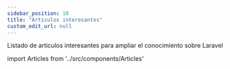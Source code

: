 ```yaml
---
sidebar_position: 10
title: "Articulos interesantes"
custom_edit_url: null
---
```


Listado de articulos interesantes para ampliar el conocimiento sobre Laravel

import Articles from '../src/components/Articles'

<Articles />